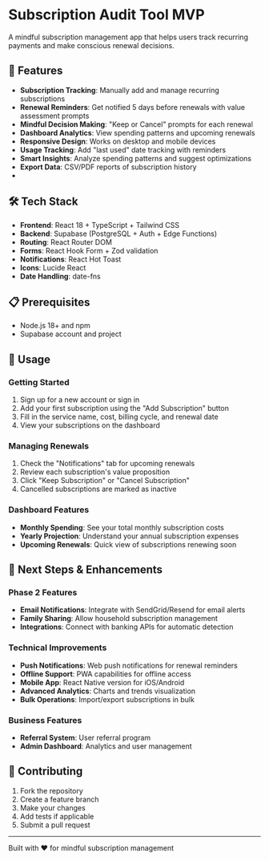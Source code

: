 # Subscription Audit Tool MVP

A mindful subscription management app that helps users track recurring payments and make conscious renewal decisions.

## 🚀 Features

- **Subscription Tracking**: Manually add and manage recurring subscriptions
- **Renewal Reminders**: Get notified 5 days before renewals with value assessment prompts
- **Mindful Decision Making**: "Keep or Cancel" prompts for each renewal
- **Dashboard Analytics**: View spending patterns and upcoming renewals
- **Responsive Design**: Works on desktop and mobile devices
- **Usage Tracking**: Add "last used" date tracking with reminders
- **Smart Insights**: Analyze spending patterns and suggest optimizations
- **Export Data**: CSV/PDF reports of subscription history
- 
## 🛠 Tech Stack

- **Frontend**: React 18 + TypeScript + Tailwind CSS
- **Backend**: Supabase (PostgreSQL + Auth + Edge Functions)
- **Routing**: React Router DOM
- **Forms**: React Hook Form + Zod validation
- **Notifications**: React Hot Toast
- **Icons**: Lucide React
- **Date Handling**: date-fns

## 📋 Prerequisites

- Node.js 18+ and npm
- Supabase account and project

## 🎯 Usage

### Getting Started
1. Sign up for a new account or sign in
2. Add your first subscription using the "Add Subscription" button
3. Fill in the service name, cost, billing cycle, and renewal date
4. View your subscriptions on the dashboard

### Managing Renewals
1. Check the "Notifications" tab for upcoming renewals
2. Review each subscription's value proposition
3. Click "Keep Subscription" or "Cancel Subscription"
4. Cancelled subscriptions are marked as inactive

### Dashboard Features
- **Monthly Spending**: See your total monthly subscription costs
- **Yearly Projection**: Understand your annual subscription expenses
- **Upcoming Renewals**: Quick view of subscriptions renewing soon


## 🔮 Next Steps & Enhancements

### Phase 2 Features
- **Email Notifications**: Integrate with SendGrid/Resend for email alerts
- **Family Sharing**: Allow household subscription management
- **Integrations**: Connect with banking APIs for automatic detection

### Technical Improvements
- **Push Notifications**: Web push notifications for renewal reminders
- **Offline Support**: PWA capabilities for offline access
- **Mobile App**: React Native version for iOS/Android
- **Advanced Analytics**: Charts and trends visualization
- **Bulk Operations**: Import/export subscriptions in bulk

### Business Features
- **Referral System**: User referral program
- **Admin Dashboard**: Analytics and user management

## 🤝 Contributing

1. Fork the repository
2. Create a feature branch
3. Make your changes
4. Add tests if applicable
5. Submit a pull request

---

Built with ❤️ for mindful subscription management
